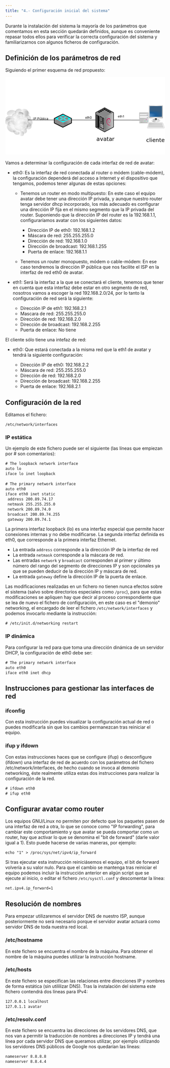 ```yaml
---
title: "4.- Configuración inicial del sistema"
---
```


Durante la instalación del sistema la mayoría de los parámetros que comentamos en esta sección quedarán definidos, aunque es conveniente repasar todos ellos para verificar la correcta configuración del sistema y familiarizarnos con algunos ficheros de configuración.  

## Definición de los parámetros de red

Siguiendo el primer esquema de red propuesto:  

![1](../img/alt1.png "1")  

Vamos a determinar la configuración de cada interfaz de red de avatar:  

* eth0: Es la interfaz de red conectada al router o módem (cable-módem), la configuración dependerá del acceso a Internet y el dispositivo que tengamos, podemos tener algunas de estas opciones:

    * Tenemos un router en modo multipuesto: En este caso el equipo avatar debe tener una dirección IP privada, y aunque nuestro router tenga servidor dhcp incorporado, los más adecuado es configurar una dirección IP fija en el mismo segmento que la IP privada del router. Suponiendo que la dirección IP del router es la 192.168.1.1, configuraríamos avatar con los siguientes datos:

        * Dirección IP de eth0: 192.168.1.2
        * Máscara de red: 255.255.255.0
        * Dirección de red: 192.168.1.0
        * Dirección de broadcast: 192.168.1.255
        * Puerta de enlace: 192.168.1.1

    * Tenemos un router monopuesto, módem o cable-módem: En ese caso tendremos la dirección IP pública que nos facilite el ISP en la interfaz de red eth0 de avatar.

* eth1: Será la interfaz a la que se conectará el cliente, tenemos que tener en cuenta que esta interfaz debe estar en otro segmento de red, nosotros vamos a escoger la red 192.168.2.0/24, por lo tanto la configuración de red será la siguiente:

    * Dirección IP de eth1: 192.168.2.1
    * Mascara de red: 255.255.255.0
    * Dirección de red: 192.168.2.0
    * Dirección de broadcast: 192.168.2.255
    * Puerta de enlace: No tiene

El cliente sólo tiene una intefaz de red:

* eth0: Que estará conectada a la misma red que la eth1 de avatar y tendrá la siguiente configuración:

    * Dirección IP de eth0: 192.168.2.2
    * Máscara de red: 255.255.255.0
    * Dirección de red: 192.168.2.0
    * Dirección de broadcast: 192.168.2.255
    * Puerta de enlace: 192.168.2.1


## Configuración de la red

Editamos el fichero:

    /etc/network/interfaces

### IP estática

Un ejemplo de este fichero puede ser el siguiente (las líneas que empiezan por # son comentarios):  

    # The loopback network interface
    auto lo
    iface lo inet loopback

    # The primary network interface
    auto eth0
    iface eth0 inet static
     address 200.89.74.17
     netmask 255.255.255.0
     network 200.89.74.0
     broadcast 200.89.74.255
     gateway 200.89.74.1

La primera interfaz loopback (lo) es una interfaz especial que permite hacer conexiones internas y no debe modificarse. La segunda interfaz definida es eth0, que corresponde a la primera interfaz Ethernet.  

* La entrada `address` corresponde a la dirección IP de la interfaz de red
* La entrada `netmask` corresponde a la máscara de red.
* Las entradas `network` y `broadcast` corresponden al primer y último número del rango del segmento de direcciones IP y son opcionales ya que se pueden deducir de la dirección IP y máscara de red.
* La entrada `gateway` define la dirección IP de la puerta de enlace.

Las modificaciones realizadas en un fichero no tienen nunca efectos sobre el sistema (salvo sobre directorios especiales como `/proc`), para que estas modificaciones se apliquen hay que decir al proceso correspondiente que se lea de nuevo el fichero de configuración, en este caso es el "demonio" networking, el encargado de leer el fichero `/etc/network/interfaces` y podemos invocarlo mediante la instrucción:  

    # /etc/init.d/networking restart

### IP dinámica

Para configurar la red para que toma una dirección dinámica de un servidor DHCP, la configuración de eth0 debe ser:  

    # The primary network interface
    auto eth0
    iface eth0 inet dhcp 

## Instrucciones para gestionar las interfaces de red

### ifconfig  
  
Con esta instrucción puedes visualizar la configuración actual de red o puedes modificarla sin que los cambios permanezcan tras reiniciar el equipo.  
  
### ifup y ifdown  
  
Con estas instrucciones haces que se configure (ifup) o desconfigure (ifdown) una interfaz de red de acuerdo con los parámetros del fichero /etc/network/interfaces, de hecho cuando se invoca al demonio networking, éste realmente utiliza estas dos instrucciones para realizar la configuración de la red.  

    # ifdown eth0
    # ifup eth0

## Configurar avatar como router

Los equipos GNU/Linux no permiten por defecto que los paquetes pasen de una interfaz de red a otra, lo que se conoce como "IP forwarding", para cambiar este comportamiento y que avatar se pueda comportar como un router, hay que activar lo que se denomina el "bit de forward" (darle valor igual a 1). Esto puede hacerse de varias maneras, por ejemplo:  

    echo "1" > /proc/sys/net/ipv4/ip_forward

Si tras ejecutar esta instrucción reiniciásemos el equipo, el bit de forward volvería a su valor nulo. Para que el cambio se mantenga tras reiniciar el equipo podemos incluir la instrucción anterior en algún script que se ejecute al inicio, o editar el fichero `/etc/sysctl.conf` y descomentar la línea:  

    net.ipv4.ip_forward=1

## Resolución de nombres  

Para empezar utilizaremos el servidor DNS de nuestro ISP, aunque posteriormente no será necesario porque el servidor avatar actuará como servidor DNS de toda nuestra red local.  
  
### /etc/hostname  
  
En este fichero se encuentra el nombre de la máquina. Para obtener el nombre de la máquina puedes utilizar la instrucción hostname.  
  
### /etc/hosts  
  
En este fichero se especifican las relaciones entre direcciones IP y nombres de forma estática (sin utililizar DNS). Tras la instalación del sistema este fichero contendrá dos líneas para IPv4:  

    127.0.0.1 localhost
    127.0.1.1 avatar

### /etc/resolv.conf  
  
En este fichero se encuentra las direcciones de los servidores DNS, que nos van a permitir la traducción de nombres a direcciones IP y tendrá una línea por cada servidor DNS que queramos utilizar, por ejemplo utilizando los servidores DNS públicos de Google nos quedarían las líneas:  

    nameserver 8.8.8.8
    nameserver 8.8.4.4